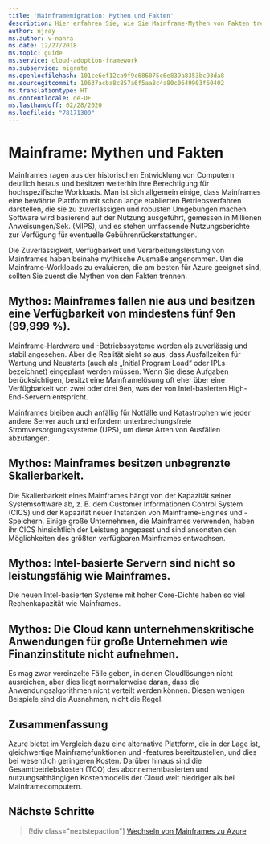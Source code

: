 ```yaml
---
title: 'Mainframemigration: Mythen und Fakten'
description: Hier erfahren Sie, wie Sie Mainframe-Mythen von Fakten trennen und die Mainframe-Workloads evaluieren, die am besten für Azure geeignet sind.
author: njray
ms.author: v-nanra
ms.date: 12/27/2018
ms.topic: guide
ms.service: cloud-adoption-framework
ms.subservice: migrate
ms.openlocfilehash: 101ce6ef12ca9f9c686075c6e839a8353bc93da8
ms.sourcegitcommit: 10637acba8c857a6f5aa8c4a80c0649903f60402
ms.translationtype: HT
ms.contentlocale: de-DE
ms.lasthandoff: 02/28/2020
ms.locfileid: "78171309"
---
```

# <a name="mainframe-myths-and-facts"></a>Mainframe: Mythen und Fakten

Mainframes ragen aus der historischen Entwicklung von Computern deutlich heraus und besitzen weiterhin ihre Berechtigung für hochspezifische Workloads. Man ist sich allgemein einige, dass Mainframes eine bewährte Plattform mit schon lange etablierten Betriebsverfahren darstellen, die sie zu zuverlässigen und robusten Umgebungen machen. Software wird basierend auf der Nutzung ausgeführt, gemessen in Millionen Anweisungen/Sek. (MIPS), und es stehen umfassende Nutzungsberichte zur Verfügung für eventuelle Gebührenrückerstattungen.

Die Zuverlässigkeit, Verfügbarkeit und Verarbeitungsleistung von Mainframes haben beinahe mythische Ausmaße angenommen. Um die Mainframe-Workloads zu evaluieren, die am besten für Azure geeignet sind, sollten Sie zuerst die Mythen von den Fakten trennen.

## <a name="myth-mainframes-never-go-down-and-have-a-minimum-of-five-9s-of-availability"></a>Mythos: Mainframes fallen nie aus und besitzen eine Verfügbarkeit von mindestens fünf 9en (99,999 %).

Mainframe-Hardware und -Betriebssysteme werden als zuverlässig und stabil angesehen. Aber die Realität sieht so aus, dass Ausfallzeiten für Wartung und Neustarts (auch als „Initial Program Load“ oder IPLs bezeichnet) eingeplant werden müssen. Wenn Sie diese Aufgaben berücksichtigen, besitzt eine Mainframelösung oft eher über eine Verfügbarkeit von zwei oder drei 9en, was der von Intel-basierten High-End-Servern entspricht.

Mainframes bleiben auch anfällig für Notfälle und Katastrophen wie jeder andere Server auch und erfordern unterbrechungsfreie Stromversorgungssysteme (UPS), um diese Arten von Ausfällen abzufangen.

## <a name="myth-mainframes-have-limitless-scalability"></a>Mythos: Mainframes besitzen unbegrenzte Skalierbarkeit.

Die Skalierbarkeit eines Mainframes hängt von der Kapazität seiner Systemsoftware ab, z. B. dem Customer Informationen Control System (CICS) und der Kapazität neuer Instanzen von Mainframe-Engines und -Speichern. Einige große Unternehmen, die Mainframes verwenden, haben ihr CICS hinsichtlich der Leistung angepasst und sind ansonsten den Möglichkeiten des größten verfügbaren Mainframes entwachsen.

## <a name="myth-intel-based-servers-are-not-as-powerful-as-mainframes"></a>Mythos: Intel-basierte Servern sind nicht so leistungsfähig wie Mainframes.

Die neuen Intel-basierten Systeme mit hoher Core-Dichte haben so viel Rechenkapazität wie Mainframes.

## <a name="myth-the-cloud-cant-accommodate-mission-critical-applications-for-large-companies-such-as-financial-institutions"></a>Mythos: Die Cloud kann unternehmenskritische Anwendungen für große Unternehmen wie Finanzinstitute nicht aufnehmen.

Es mag zwar vereinzelte Fälle geben, in denen Cloudlösungen nicht ausreichen, aber dies liegt normalerweise daran, dass die Anwendungsalgorithmen nicht verteilt werden können. Diesen wenigen Beispiele sind die Ausnahmen, nicht die Regel.

## <a name="summary"></a>Zusammenfassung

Azure bietet im Vergleich dazu eine alternative Plattform, die in der Lage ist, gleichwertige Mainframefunktionen und -features bereitzustellen, und dies bei wesentlich geringeren Kosten. Darüber hinaus sind die Gesamtbetriebskosten (TCO) des abonnementbasierten und nutzungsabhängigen Kostenmodells der Cloud weit niedriger als bei Mainframecomputern.

## <a name="next-steps"></a>Nächste Schritte

> [!div class="nextstepaction"]
> [Wechseln von Mainframes zu Azure](./migration-strategies.md)
